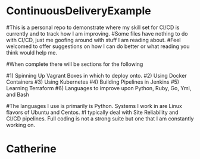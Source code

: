 # ContinuousDeliveryExample
#This is a personal repo to demonstrate where my skill set for CI/CD is currently and to track how I am improving.
#Some files have nothing to do with CI/CD, just me goofing around with stuff I am reading about.
#Feel welcomed to offer suggestions on how I can do better or what reading you think would help me. 

#When complete there will be sections for the following

#1) Spinning Up Vagrant Boxes in which to deploy onto.
#2) Using Docker Containers
#3) Using Kubernetes
#4) Building Pipelines in Jenkins
#5) Learning Terraform
#6) Languages to improve upon Python, Ruby, Go, Yml, and Bash

#The languages I use is primarily is Python. Systems I work in are Linux flavors of Ubuntu and Centos.
#I typically deal with Site Reliability and CI/CD pipelines. Full coding is not a strong suite but one that I am constantly working on. 
# Catherine
